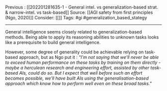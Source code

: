 Previous : [[202201281635-1 - General intel. vs generalization-based strat. & narrow-intel. vs task-based]]
Source: [[AGI safety from first principles (Ngo, 2020)]]
Consider: [[]]
Tags: #gi  #generalization_based_stategy 
______________

General intelligence seems closely related to generalization-based methods. Being able to apply its reasoning abilities to unknown tasks looks like a prerequisite to build general intelligence. 

However, some degree of generality could be achievable relying on task-based approach, but as Ngo put it : 
*"I’m not saying that we’ll never be able to exceed human performance on these tasks by training on them directly - maybe a herculean research and engineering effort, assisted by other task-based AIs, could do so. But I expect that well before such an effort becomes possible, we’ll have built AIs using the generalisation-based approach which know how to perform well even on these broad tasks."*